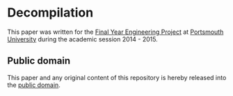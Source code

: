 Decompilation
=============

This paper was written for the [Final Year Engineering Project][PJE40] at [Portsmouth University] during the academic session 2014 - 2015.

[PJE40]: https://register.port.ac.uk/apex/f?p=111:3:0::NO::P3_UNIT_ID:397236263
[Portsmouth University]: http://www.port.ac.uk/

Public domain
-------------

This paper and any original content of this repository is hereby released into the [public domain].

[public domain]: https://creativecommons.org/publicdomain/zero/1.0/
